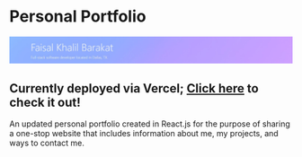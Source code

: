 # Personal Portfolio
![alt-text](portfolio-header.jpg)

## Currently deployed via Vercel; [Click here](https://faisalkb.vercel.app/) to check it out!

An updated personal portfolio created in React.js for the purpose of sharing a one-stop website that includes information about me, my projects, and ways to contact me.

